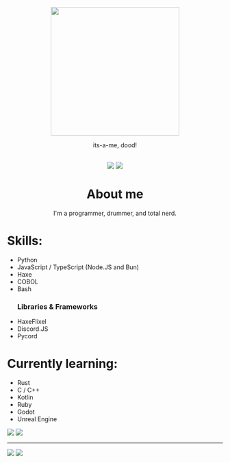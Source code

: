 <!-- If you're reading this for whatever reason, my name is in some of my code & licenses if you look hard enough ;) -->
<div align="center">
    <img src="https://raw.githubusercontent.com/alansmathew/alansmathew/master/lang.gif" width="300">
    <p>its-a-me, dood!</p><br>
<!--     <a href="./pages/commissions.md"><img src="https://img.shields.io/static/v1?label=Discord Bot Commissions&message=:)&color=green&style=for-the-badge"></a><br> -->
    <a href="https://twitter.com/itsamedood"><img src="https://img.shields.io/badge/-itsamedood-0D1117?logo=twitter&style=for-the-badge"></a>
    <a href="https://twitch.gg/itsamedood"><img src="https://img.shields.io/badge/-itsamedood-0D1117?logo=twitch&style=for-the-badge"></a>
</div>

<div align="center">
    <h1>About me</h1>
    <p>I'm a programmer, drummer, and total nerd.</p>
</div>

<div>
    <h1>Skills:</h1>
    <ul>
        <li>Python</li>
        <li>JavaScript / TypeScript (Node.JS and Bun)</li>
        <li>Haxe</li>
        <li>COBOL</li>
        <li>Bash</li>
        <h3>Libraries & Frameworks</h3>
        <li>HaxeFlixel</li>
        <li>Discord.JS</li>
        <li>Pycord</li>
    </ul>
    <h1>Currently learning:</h1>
    <ul>
        <li>Rust</li>
        <li>C / C++</li>
        <li>Kotlin</li>
        <li>Ruby</li>
        <li>Godot</li>
        <li>Unreal Engine</li>
    </ul>
</div>

<div align="left">
    <a href="https://github.com/anuraghazra/github-readme-stats"><img src="https://github-readme-stats.vercel.app/api?username=itsamedood&show_icons=true&theme=blueberry"></a>
    <a href="https://github.com/anuraghazra/github-readme-stats"><img src="https://github-readme-stats.vercel.app/api/top-langs/?username=itsamedood&layout=compact&theme=blueberry"></a><hr>
    <a href="https://github.com/itsamedood"><img src="https://img.shields.io/github/followers/itsamedood?style=social"></a>
    <a href="https://github.com/itsamedood"><img src="https://img.shields.io/github/stars/itsamedood?affiliations=OWNER%2CCOLLABORATOR&style=social"></a>
</div>
